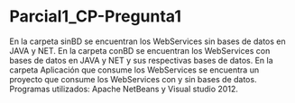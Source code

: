 # Parcial1_CP-Pregunta1
En la carpeta sinBD se encuentran los WebServices sin bases de datos en JAVA y NET. 
En la carpeta conBD se encuentran los WebServices con bases de datos en JAVA y NET y sus respectivas bases de datos. 
En la carpeta Aplicación que consume los WebServices se encuentra un proyecto que consume los WebServices con y sin bases de datos.
Programas utilizados: Apache NetBeans y Visual studio 2012.
